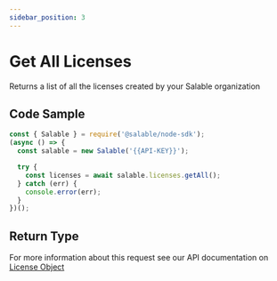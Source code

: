 ```yaml
---
sidebar_position: 3
---
```


# Get All Licenses

Returns a list of all the licenses created by your Salable organization

## Code Sample

```typescript
const { Salable } = require('@salable/node-sdk');
(async () => {
  const salable = new Salable('{{API-KEY}}');

  try {
    const licenses = await salable.licenses.getAll();
  } catch (err) {
    console.error(err);
  }
})();
```

## Return Type

For more information about this request see our API documentation on [License Object](https://docs.salable.app/api#tag/Licenses/operation/getLicenseByUuid)

